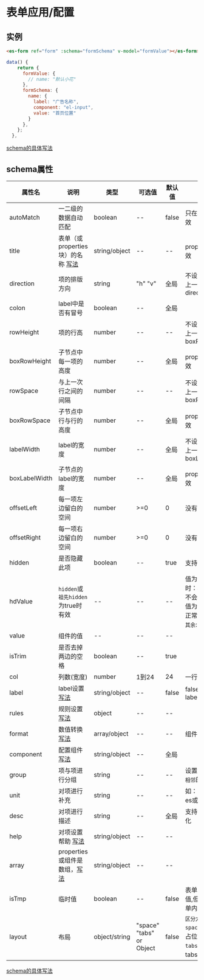 # 表单应用/配置

## 实例
```html
<es-form ref="form" :schema="formSchema" v-model="formValue"></es-form>
```

```js
data() {
    return {
      formValue: {
        // name: "默认小花"
      },
      formSchema: {
        name: {
          label: "广告名称",
          component: "el-input",
          value: "首页位置"
        }
      },
    };
  },
```

[schema的具体写法](./schema.md)

## schema属性
| 属性名 | 说明 | 类型 | 可选值| 默认值 | 备注
| -- | -- | -- | -- | -- | --
| autoMatch | 一二级的数据自动匹配 | boolean | -- | false | 只在根节点中有效
| title | 表单（或properties块）的名称 [写法](./title.md) | string/object | -- | -- | properties中有效
| direction | 项的排版方向 | string | "h" "v" | 全局 | 不设置时，继承上一级的direction
| colon | label中是否有冒号 | boolean | -- | 全局 |
| rowHeight | 项的行高 | number | -- | --  | 不设置时，继承上一级的boxRowHeight
| boxRowHeight | 子节点中每一项的高度 | number | -- | 全局 | properties中有效
| rowSpace | 与上一次行之间的间隔 | number | -- | -- | 不设置时，继承上一级的boxRowSpace
| boxRowSpace | 子节点中行与行的高度 | number | -- | 全局 | properties中有效
| labelWidth | label的宽度 | number | -- | 全局 | 不设置时，继承上一级的boxLabelWidth
| boxLabelWidth | 子节点的label的宽度 | number | -- | 全局 | properties中有效
| offsetLeft | 每一项左边留白的空间 | number | >=0 | 0 | 没有继承
| offsetRight | 每一项右边留白的空间 | number | >=0 | 0 | 没有继承
| hidden | 是否隐藏此项 | boolean | -- | true | 支持es语法
| hdValue | `hidden`或`祖先hidden`为true时有效 | -- | -- | -- | 值为`undefined`时：相应的字段不会取出<br />值为`null`时: 为正常遍历节点<br />`其余`: 取此值
| value | 组件的值 | -- | -- | -- |
| isTrim | 是否去掉两边的空格 | boolean | -- | true |
| col | 列数(宽度) | number | 1到24 | 24 | 一行分24列
| label | label设置 [写法](./label.md) | string/object | -- | false | false代表隐藏label
| rules | 规则设置 [写法](./rules.md) | object | -- | -- |
| format | 数值转换 [写法](./format.md) | array/object | -- | -- | 组件内有效
| component | 配置组件 [写法](./component.md) | string/object | -- | 全局 |
| group | 项与项进行分组 | string | -- | -- | 设置为分组，是`相邻`的
| unit | 对项进行补充 | string | -- | -- | 如：px；支持es或组件化
| desc | 对项进行描述 | string | -- | 全局 | 支持es或组件化
| help | 对项设置帮助 [写法](./help.md) | string/object | -- | -- |
| array | properties或组件是数组，[写法](./array.md) | string/object | -- | -- | 
| isTmp | 临时值 | boolean | -- | false | 表单不输出此项值,但可作为表单内部使用
| layout | 布局 | object/string | "space" "tabs" or Object | false | `区分大小写`<br />`space`: 是一个占位符<br />`tabs`:下一级为tabs布局[写法](./layout.md)

[schema的具体写法](./schema.md)
